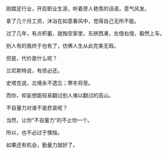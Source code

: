 刚踏足行业，开启职业生涯，听着旁人艳羡的话语，意气风发。

拿了几个月工资，沐浴在如意春风中，觉得自己无所不能。

过了几年，有点积蓄，就掏空家里，东拼西凑，左借右借，毅然上车。

别人有的我终于也有了，仿佛人生从此完美无瑕。

但是，代价是什么呢？

兰尼斯特说，有债必还。

史塔克说，北境永不遗忘；寒冬将至。

而你，却妄想能轻易翻过别人难以翻过的高山。

不自量力对谁不是悲哀呢？

当然，让你“不自量力”的不止你一个。

所以，也不必过于懊恼。

如果还有机会，勤量力就好了。
